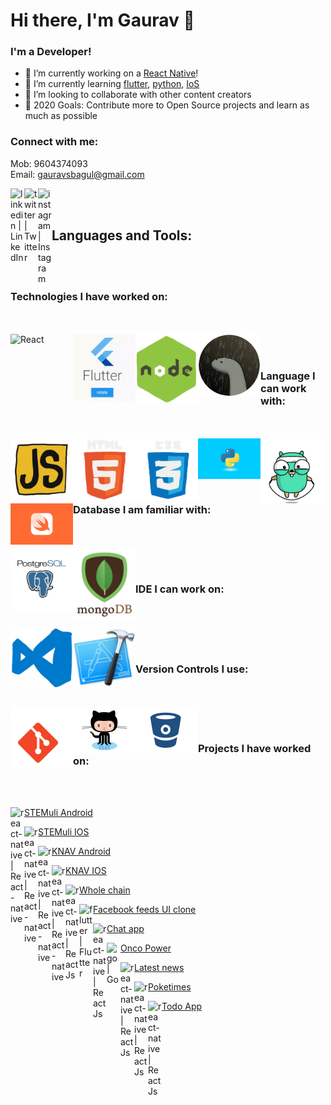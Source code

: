# Hi there, I'm Gaurav 👋

### I'm a Developer!
- 🔭 I’m currently working on a [React Native](https://reactnative.dev/)!
- 🌱 I’m currently learning [flutter](https://flutter.dev/), [python](https://www.python.org/), [IoS](https://developer.apple.com/library/archive/referencelibrary/GettingStarted/DevelopiOSAppsSwift/)
- 👯 I’m looking to collaborate with other content creators
- 🥅 2020 Goals: Contribute more to Open Source projects and learn as much as possible

### Connect with me:
Mob: 9604374093
<br />
Email: gauravsbagul@gmail.com

[<img align="left" alt="linkedin | LinkedIn" width="22px" src="https://cdn.jsdelivr.net/npm/simple-icons@v3/icons/linkedin.svg" />](https://www.linkedin.com/in/gauravsbagul/)
[<img align="left" alt="twitter | Twitter" width="22px" src="https://cdn.jsdelivr.net/npm/simple-icons@v3/icons/twitter.svg" />](http://twitter.com/gauravsbagul/)
[<img align="left" alt="instagram | Instagram" width="22px" src="https://cdn.jsdelivr.net/npm/simple-icons@v3/icons/instagram.svg" />](https://www.instagram.com/gauravsbagul/)


<br />
<br />

## Languages and Tools:

<br/>
<br/>

### Technologies I have worked on:

<br/>
<br/>

  <img align="left" alt="React" width="100px" src="./assets/react-native.gif" />
  <img align="left" alt="flutter" width="100px" src="./assets/flutter.gif" />
  <img align="left" alt="Node.js" width="100px" src="./assets/nodejs.gif" />
  <img align="left" alt="Deno" width="100px" src="./assets/deno.gif" />

<br/>
<br/>

### Language I can work with:

<br/>
<br/>

  <img align="left" alt="JavaScript" width="100px" src="./assets/javascript.gif" />
  <img align="left" alt="HTML5" width="100px" src="./assets/html5.gif" />
  <img align="left" alt="CSS3" width="100px" src="./assets/css3.gif" />
  <img align="left" alt="Python" width="100px" src="./assets/python.gif" />
  <img align="left" alt="Go" width="100px" src="./assets/golang.gif" />
  <img align="left" alt="Swift" width="100px" src="./assets/swift.png" />  

<br/>
<br/>

### Database I am familiar with:

<br/>
<br/>
  
  <img align="left" alt="PostgreSQl" width="100px" src="./assets/postgresql.gif" />
  <img align="left" alt="MongoDB" width="100px" src="./assets/mongo.gif" />

<br/>
<br/>

### IDE I can work on:

<br/>
<br/>

  <img align="left" alt="Visual Studio Code" width="100px" src="./assets/vscode.gif" />
  <img align="left" alt="XCode 11" width="100px" src="./assets/xcode-logo.jpg" />

<br/>
<br/>

### Version Controls I use:

<br/>
<br/>

  <img align="left" alt="Git" width="100px" src="./assets/git.gif" />
  <img align="left" alt="GitHub" width="100px" src="./assets/github.gif" />
  <img align="left" alt="BitBucket" width="100px" src="./assets/bitbucket.gif" />

<br/>
<br/>


### Projects I have worked on:

<br/>
<br/>

  [<img align="left" alt="react-native | React-native" width="22px" src="https://cdn.jsdelivr.net/npm/simple-icons@v3/icons/react.svg" /> STEMuli Android](https://play.google.com/store/apps/details?id=com.stemuli&hl=en_US)

  [<img align="left" alt="react-native | React-native" width="22px" src="https://cdn.jsdelivr.net/npm/simple-icons@v3/icons/react.svg" /> STEMuli IOS](https://apps.apple.com/us/app/stemuli/id1483444831)

  [<img align="left" alt="react-native | React-native" width="22px" src="https://cdn.jsdelivr.net/npm/simple-icons@v3/icons/react.svg" /> KNAV Android](https://play.google.com/store/apps/details?id=com.knav)

  [<img align="left" alt="react-native | React-native" width="22px" src="https://cdn.jsdelivr.net/npm/simple-icons@v3/icons/react.svg" /> KNAV IOS](https://apps.apple.com/us/app/grow-your-business/id1481198319)

  [<img align="left" alt="react-native | React Js" width="22px" src="https://cdn.jsdelivr.net/npm/simple-icons@v3/icons/react.svg" /> Whole chain](https://dashboard.wholechain.com/)
  
  [<img align="left" alt="flutter | Flutter" width="22px" src="https://cdn.jsdelivr.net/npm/simple-icons@v3/icons/flutter.svg" /> Facebook feeds UI clone](https://gauravsbagul.github.io/#/)
  
   [<img align="left" alt="react-native | React Js" width="22px" src="https://cdn.jsdelivr.net/npm/simple-icons@v3/icons/react.svg" /> Chat app](https://node-realtime-chat-app-gb.herokuapp.com/)

  [<img align="left" alt="go | Go" width="22px" src="https://cdn.jsdelivr.net/npm/simple-icons@v3/icons/go.svg" /> Onco Power](https://www.oncopower.org/)

  [<img align="left" alt="react-native | React Js" width="22px" src="https://cdn.jsdelivr.net/npm/simple-icons@v3/icons/react.svg" /> Latest news](https://voice-command-news-app.herokuapp.com/)
  
  [<img align="left" alt="react-native | React Js" width="22px" src="https://cdn.jsdelivr.net/npm/simple-icons@v3/icons/react.svg" /> Poketimes](https://poketimes-app.herokuapp.com/)
  
  [<img align="left" alt="react-native | React Js" width="22px" src="https://cdn.jsdelivr.net/npm/simple-icons@v3/icons/react.svg" /> Todo App](https://reactjstodoapp.herokuapp.com/)
  

